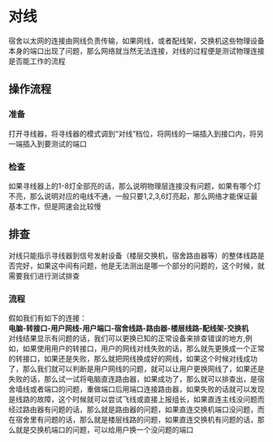 # 对线
宿舍以太网的连接由网线负责传输，如果网线，或者配线架，交换机这些物理设备本身的端口出现了问题，那么网络就当然无法连接，对线的过程便是测试物理连接是否能工作的流程
## 操作流程
### 准备
打开寻线器，将寻线器的模式调到“对线”档位，将网线的一端插入到接口内，将另一端插入到要测试的端口
### 检查
如果寻线器上的1-8灯全部亮的话，那么说明物理层连接没有问题，如果有哪个灯不亮，那么说明对应的电线不通，一般只要1,2,3,6灯亮起，那么网络才能保证最基本工作，但是网速会比较慢
## 排查
对线只能指示寻线器到信号发射设备（楼层交换机，宿舍路由器等）的整体线路是否完好，如果这中间有问题，他是无法测出是哪一个部分的问题的，这个时候，就需要我们进行测试排查
### 流程
假如我们有如下的连接：\
**电脑-转接口-用户网线-用户端口-宿舍线路-路由器-楼层线路-配线架-交换机**\
对线结果显示有问题的话，我们可以更换已知的正常设备来排查错误的地方,例如，如果使用用户的转接口，用户的网线对线失败的话，那么就先更换成一个正常的转接口，如果还是失败，那么就把网线换成好的网线，如果这个时候对线成功了，那么我们就可以判断是用户网线的问题，就可以让用户更换网线了，如果还是失败的话，那么试一试将电脑直连路由器，如果成功了，那么就可以排查出，是宿舍墙线或者端口的问题，重做端口后用端口连接路由器，如果失败的话就可以发现是线路的故障，这个时候就可以尝试飞线或直接上报组长，如果直连主线没问题而经过路由器有问题的话，那么就是路由器的问题，如果直连交换机端口没问题，而在宿舍里有问题的话，那么就是楼层线路的问题，如果直连交换机有问题的话，那么就是交换机端口的问题，可以给用户换一个没问题的端口


